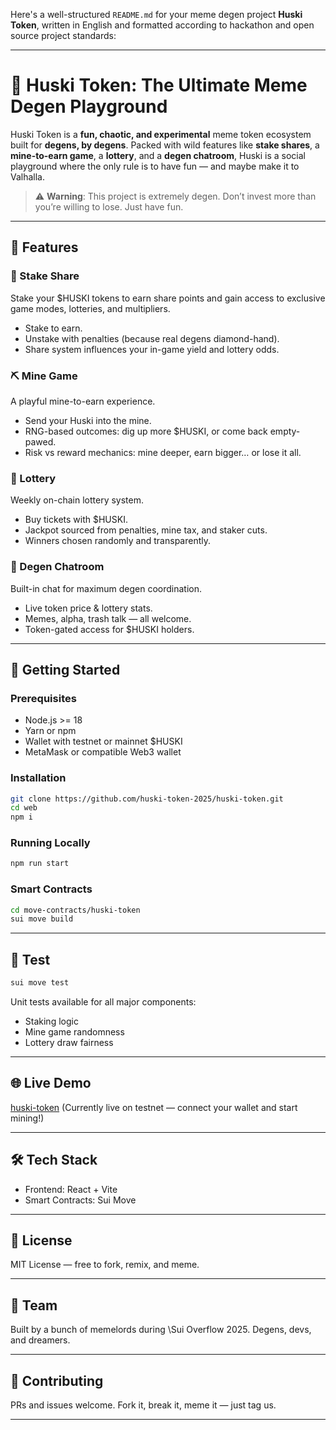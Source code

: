 Here's a well-structured `README.md` for your meme degen project **Huski Token**, written in English and formatted according to hackathon and open source project standards:

---

# 🐶 Huski Token: The Ultimate Meme Degen Playground

Huski Token is a **fun, chaotic, and experimental** meme token ecosystem built for **degens, by degens**. Packed with wild features like **stake shares**, a **mine-to-earn game**, a **lottery**, and a **degen chatroom**, Huski is a social playground where the only rule is to have fun — and maybe make it to Valhalla.

> ⚠️ **Warning**: This project is extremely degen. Don’t invest more than you’re willing to lose. Just have fun.

---

## 🌟 Features

### 🧊 Stake Share

Stake your \$HUSKI tokens to earn share points and gain access to exclusive game modes, lotteries, and multipliers.

* Stake to earn.
* Unstake with penalties (because real degens diamond-hand).
* Share system influences your in-game yield and lottery odds.

### ⛏️ Mine Game

A playful mine-to-earn experience.

* Send your Huski into the mine.
* RNG-based outcomes: dig up more \$HUSKI, or come back empty-pawed.
* Risk vs reward mechanics: mine deeper, earn bigger… or lose it all.

### 🎰 Lottery

Weekly on-chain lottery system.

* Buy tickets with \$HUSKI.
* Jackpot sourced from penalties, mine tax, and staker cuts.
* Winners chosen randomly and transparently.

### 💬 Degen Chatroom

Built-in chat for maximum degen coordination.

* Live token price & lottery stats.
* Memes, alpha, trash talk — all welcome.
* Token-gated access for \$HUSKI holders.

---

## 🚀 Getting Started

### Prerequisites

* Node.js >= 18
* Yarn or npm
* Wallet with testnet or mainnet \$HUSKI
* MetaMask or compatible Web3 wallet

### Installation

```bash
git clone https://github.com/huski-token-2025/huski-token.git
cd web
npm i
```

### Running Locally

```bash
npm run start
```

### Smart Contracts

```bash
cd move-contracts/huski-token
sui move build
```

---

## 🧪 Test

```bash
sui move test
```

Unit tests available for all major components:

* Staking logic
* Mine game randomness
* Lottery draw fairness

---

## 🌐 Live Demo

[huski-token](https://huski-token.com/)
(Currently live on testnet — connect your wallet and start mining!)

---

## 🛠️ Tech Stack

* Frontend: React + Vite
* Smart Contracts: Sui Move

---

## 📄 License

MIT License — free to fork, remix, and meme.

---

## 👑 Team

Built by a bunch of memelords during \Sui Overflow 2025.
Degens, devs, and dreamers.

---

## 🙌 Contributing

PRs and issues welcome. Fork it, break it, meme it — just tag us.

---
